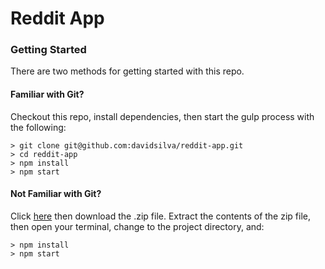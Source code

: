 # Reddit App

### Getting Started

There are two methods for getting started with this repo.

#### Familiar with Git?
Checkout this repo, install dependencies, then start the gulp process with the following:

```
> git clone git@github.com:davidsilva/reddit-app.git
> cd reddit-app
> npm install
> npm start
```

#### Not Familiar with Git?
Click [here](https://github.com/davidsilva/reddit-app) then download the .zip file.  Extract the contents of the zip file, then open your terminal, change to the project directory, and:

```
> npm install
> npm start
```

